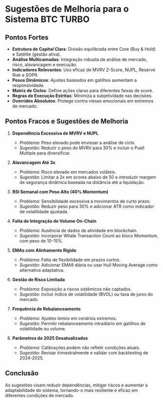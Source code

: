 # Sugestões de Melhoria para o Sistema BTC TURBO

## Pontos Fortes
- **Estrutura de Capital Clara**: Divisão equilibrada entre Core (Buy & Hold) e Satélite (gestão ativa).
- **Análise Multicamadas**: Integração robusta de análise de mercado, risco, alavancagem e execução.
- **Indicadores Relevantes**: Uso eficaz de MVRV Z-Score, NUPL, Reserve Risk e SOPR.
- **Pesos Dinâmicos**: Ajustes baseados em gatilhos aumentam a responsividade.
- **Matriz de Ciclos**: Define ações claras para diferentes faixas de score.
- **Regras de Execução Estritas**: Minimiza a subjetividade nas decisões.
- **Overrides Absolutos**: Protege contra vieses emocionais em extremos de mercado.

## Pontos Fracos e Sugestões de Melhoria

1. **Dependência Excessiva de MVRV e NUPL**
   - *Problema*: Peso elevado pode enviesar a análise de ciclo.
   - *Sugestão*: Reduzir o peso do MVRV para 30% e incluir o Puell Multiple para diversificar.

2. **Alavancagem Até 3x**
   - *Problema*: Risco elevado em mercados voláteis.
   - *Sugestão*: Limitar a 2x em scores abaixo de 50 e introduzir margem de segurança dinâmica baseada na distância até a liquidação.

3. **RSI Semanal com Peso Alto (40% Momentum)**
   - *Problema*: Sensibilidade excessiva a movimentos de curto prazo.
   - *Sugestão*: Reduzir peso para 30% e adicionar ATR como indicador de volatilidade ajustada.

4. **Falta de Integração de Volume On-Chain**
   - *Problema*: Ausência de dados de atividade em blockchain.
   - *Sugestão*: Incorporar Whale Transaction Count ao bloco Momentum, com peso de 10-15%.

5. **EMAs com Alinhamento Rígido**
   - *Problema*: Falta de flexibilidade em prazos curtos.
   - *Sugestão*: Adicionar EMA9 diária ou usar Hull Moving Average como alternativa adaptativa.

6. **Gestão de Risco Limitada**
   - *Problema*: Exposição a riscos sistêmicos não captados.
   - *Sugestão*: Incluir índice de volatilidade (BVOL) ou taxa de juros do mercado.

7. **Frequência de Rebalanceamento**
   - *Problema*: Ajustes lentos em cenários extremos.
   - *Sugestão*: Permitir rebalanceamento intradiário em gatilhos de volatilidade ou volume.

8. **Parâmetros de 2025 Desatualizados**
   - *Problema*: Calibrações podem não refletir condições atuais.
   - *Sugestão*: Revisar trimestralmente e validar com backtesting de 2024-2025.

## Conclusão
As sugestões visam reduzir dependências, mitigar riscos e aumentar a adaptabilidade do sistema, tornando-o mais resiliente e eficaz em diferentes condições de mercado.